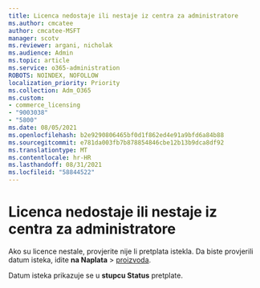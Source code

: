 ```yaml
---
title: Licenca nedostaje ili nestaje iz centra za administratore
ms.author: cmcatee
author: cmcatee-MSFT
manager: scotv
ms.reviewer: argani, nicholak
ms.audience: Admin
ms.topic: article
ms.service: o365-administration
ROBOTS: NOINDEX, NOFOLLOW
localization_priority: Priority
ms.collection: Adm_O365
ms.custom:
- commerce_licensing
- "9003038"
- "5800"
ms.date: 08/05/2021
ms.openlocfilehash: b2e9290806465bf0d1f862ed4e91a9bfd6a84b88
ms.sourcegitcommit: e781da003fb7b878854846cbe12b13b9dca8df92
ms.translationtype: MT
ms.contentlocale: hr-HR
ms.lasthandoff: 08/31/2021
ms.locfileid: "58844522"
---
```

# <a name="license-missing-or-disappears-from-the-admin-center"></a>Licenca nedostaje ili nestaje iz centra za administratore

Ako su licence nestale, provjerite nije li pretplata istekla. Da biste provjerili datum isteka, idite **na Naplata**  >  [proizvoda](https://go.microsoft.com/fwlink/p/?linkid=842054).

Datum isteka prikazuje se u **stupcu Status** pretplate.